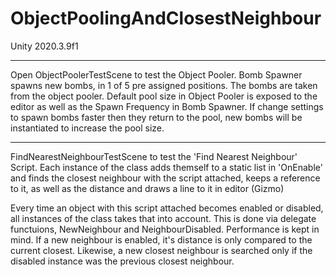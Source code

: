 # ObjectPoolingAndClosestNeighbour

Unity 2020.3.9f1

______________________________________________________________________________________________________________________________________________________________________

Open ObjectPoolerTestScene to test the Object Pooler.
Bomb Spawner spawns new bombs, in 1 of 5 pre assigned positions. The bombs are taken from the object pooler.
Default pool size in Object Pooler is exposed to the editor as well as the Spawn Frequency in Bomb Spawner.
If change settings to spawn bombs faster then they return to the pool, new bombs will be instantiated to increase the pool size.

______________________________________________________________________________________________________________________________________________________________________

FindNearestNeighbourTestScene to test the 'Find Nearest Neighbour' Script.
Each instance of the class adds themself to a static list in 'OnEnable' and finds the closest neighbour with the script attached, keeps a reference to it, as well as the distance and draws a line to it in editor (Gizmo)

Every time an object with this script attached becomes enabled or disabled, all instances of the class takes that into account.
This is done via delegate functuions, NewNeighbour and NeighbourDisabled.
Performance is kept in mind. If a new neighbour is enabled, it's distance is only compared to the current closest.
Likewise, a new closest neighbour is searched only if the disabled instance was the previous closest neighbour.
